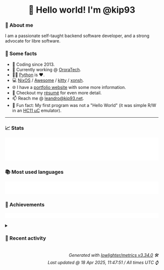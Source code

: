 <!-- README template, populated using this action:
     https://github.com/kip93/kip93/blob/main/.github/workflows/readme.yml. -->

<h1 align="center">👋 Hello world! I'm @kip93</h1> <!-- LOGIN => username -->

### 👤 About me

I am a passionate self-taught backend software developer, and a strong advocate for libre software.


### 💬 Some facts

* 📅 Coding since 2013.
* 💼 Currently working @ [OroraTech](https://ororatech.com/).
* 👨‍💻 [Python](https://github.com/search?q=user%3Akip93&l=python) is ❤️. <!-- LOGIN => username -->
* 💻 [NixOS](https://github.com/NixOS/) /
     [Awesome](https://github.com/awesomeWM/) /
     [kitty](https://github.com/kovidgoyal/kitty/) /
     [xonsh](https://github.com/xonsh/).
* 🌐 I have a [portfolio website](https://kip93.net/) with some more information.
* 📝 Checkout my [résumé](https://kip93.net/resume/) for even more detail.
* 📫 Reach me @ [leandro@kip93.net](mailto:leandro@kip93.net).
* 🎲 Fun fact: My first program was not a "Hello World" (it was simple R/W in an [HC11 µC](https://en.wikipedia.org/wiki/68HC11) emulator).


-----------------------------------------------------------------------------------------------------------------------


### 📈 Stats

![](./stats.svg)


### 📚 Most used languages <!-- by percentage, in decreasing order -->

![](./languages.svg)


### 🏅 Achievements

![](./achievements.svg)


<details> <!-- Last activity -->
<!-- Almost verbatim copy of https://github.com/lowlighter/metrics/blob/latest/source/templates/markdown/partials/activity.ejs, but restructured to be foldable. -->
<summary><h3>📰 Recent activity</h3></summary>

  * *On 22 Mar 2025, 14:16:04*
* 🔃 Opened [#6678 [24.11 backport] xdg-mime: Fix cross compilation](https://github.com/nix-community/home-manager/pull/6678) in [nix-community/home-manager](https://github.com/nix-community/home-manager)
                * 1 file changed `++9 --5`
  * *On 22 Mar 2025, 14:15:49*
* ➡️ Pushed 3 commits in [kip93/home-manager](https://github.com/kip93/home-manager) on branch `fix/xdg-mime-cross-compile-24.11`
  * [#920b747](https://github.com/kip93/home-manager/commit/920b747) xdg-mime: Fix cross compilation
  * [#f6af728](https://github.com/kip93/home-manager/commit/f6af728) ci: bump cachix/cachix-action from 15 to 16 (#6646)

Bumps [cachix/cachix-action](https://github.com/cachix/cachix-action) from 15 to 16.
- [Release notes](https://github.com/cachix/cachix-action/releases)
- [Commits](https://github.com/cachix/cachix-action/compare/v15...v16)

---
updated-dependencies:
- dependency-name: cachix/cachix-action
  dependency-type: direct:production
  update-type: version-update:semver-major
...

Signed-off-by: dependabot[bot] &lt;support@github.com&gt;
Co-authored-by: dependabot[bot] &lt;49699333+dependabot[bot]@users.noreply.github.com&gt;
  * [#7fbde08](https://github.com/kip93/home-manager/commit/7fbde08) ci: bump cachix/install-nix-action from 30 to 31 (#6645)

Bumps [cachix/install-nix-action](https://github.com/cachix/install-nix-action) from 30 to 31.
- [Release notes](https://github.com/cachix/install-nix-action/releases)
- [Commits](https://github.com/cachix/install-nix-action/compare/v30...v31)

---
updated-dependencies:
- dependency-name: cachix/install-nix-action
  dependency-type: direct:production
  update-type: version-update:semver-major
...

Signed-off-by: dependabot[bot] &lt;support@github.com&gt;
Co-authored-by: dependabot[bot] &lt;49699333+dependabot[bot]@users.noreply.github.com&gt;
  * *On 22 Mar 2025, 14:13:29*
</details>


<h6 align="right"><em>
    Generated with <a href="https://github.com/lowlighter/metrics/tree/latest/">lowlighter/metrics v3.34.0</a> 🛠️<br> <!-- VERSION => MAJOR.minor.patch -->
    Last updated @ 18 Apr 2025, 11:47:51 / All times UTC ⌚ <!-- meta.generated => DD/MM/YYYY, hh:mm -->
</em></h6>
